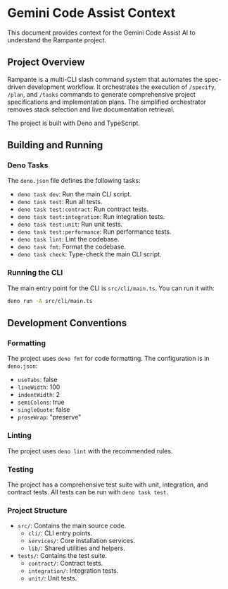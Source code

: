# Gemini Code Assist Context

This document provides context for the Gemini Code Assist AI to understand the Rampante project.

## Project Overview

Rampante is a multi-CLI slash command system that automates the spec-driven development workflow. It orchestrates the execution of `/specify`, `/plan`, and `/tasks` commands to generate comprehensive project specifications and implementation plans. The simplified orchestrator removes stack selection and live documentation retrieval.

The project is built with Deno and TypeScript.

## Building and Running

### Deno Tasks

The `deno.json` file defines the following tasks:

*   `deno task dev`: Run the main CLI script.
*   `deno task test`: Run all tests.
*   `deno task test:contract`: Run contract tests.
*   `deno task test:integration`: Run integration tests.
*   `deno task test:unit`: Run unit tests.
*   `deno task test:performance`: Run performance tests.
*   `deno task lint`: Lint the codebase.
*   `deno task fmt`: Format the codebase.
*   `deno task check`: Type-check the main CLI script.

### Running the CLI

The main entry point for the CLI is `src/cli/main.ts`. You can run it with:

```bash
deno run -A src/cli/main.ts
```

## Development Conventions

### Formatting

The project uses `deno fmt` for code formatting. The configuration is in `deno.json`:

*   `useTabs`: false
*   `lineWidth`: 100
*   `indentWidth`: 2
*   `semiColons`: true
*   `singleQuote`: false
*   `proseWrap`: "preserve"

### Linting

The project uses `deno lint` with the recommended rules.

### Testing

The project has a comprehensive test suite with unit, integration, and contract tests. All tests can be run with `deno task test`.

### Project Structure

*   `src/`: Contains the main source code.
    *   `cli/`: CLI entry points.
    *   `services/`: Core installation services.
    *   `lib/`: Shared utilities and helpers.
*   `tests/`: Contains the test suite.
    *   `contract/`: Contract tests.
    *   `integration/`: Integration tests.
    *   `unit/`: Unit tests.
